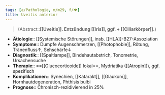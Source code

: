 ```yaml
---
tags: [a/Pathologie, m/m29, f/👁️]
title: Uveitis anterior
---
```

> (Abstract::**[[Uveitis]]. Entzündung [[Iris]], ggf. + [[Ciliarkörper]].**)
- **Ätiologie**:: [[Systemische Störungen]], insb. [[HLA]]-B27-Assoziation
- **Symptome**:: Dumpfe Augenschmerzen, [[Photophobie]], Rötung, Tränenfluss↑, Sehschärfe↓ 
- **Diagnostik**:: [[Spaltlampe]], Bindehautabstrich, Tonometrie, Ursachensuche
- **Therapie**:: ==[[Glucocorticoide]] lokal==, Mydriatika ([[Atropin]]), ggf. spezifisch
- **Komplikationen**:: Synechien, [[Katarakt]], [[Glaukom]], Hornhautdegeneration, Phthisis bulbi
- **Prognose**:: Chronisch-rezidivierend in 25%